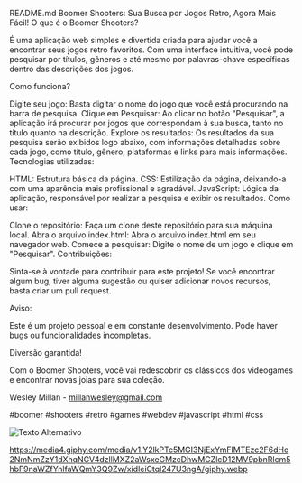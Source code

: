 README.md
Boomer Shooters: Sua Busca por Jogos Retro, Agora Mais Fácil!
O que é o Boomer Shooters?

É uma aplicação web simples e divertida criada para ajudar você a encontrar seus jogos retro favoritos. Com uma interface intuitiva, você pode pesquisar por títulos, gêneros e até mesmo por palavras-chave específicas dentro das descrições dos jogos.

Como funciona?

Digite seu jogo: Basta digitar o nome do jogo que você está procurando na barra de pesquisa.
Clique em Pesquisar: Ao clicar no botão "Pesquisar", a aplicação irá procurar por jogos que correspondam à sua busca, tanto no título quanto na descrição.
Explore os resultados: Os resultados da sua pesquisa serão exibidos logo abaixo, com informações detalhadas sobre cada jogo, como título, gênero, plataformas e links para mais informações.
Tecnologias utilizadas:

HTML: Estrutura básica da página.
CSS: Estilização da página, deixando-a com uma aparência mais profissional e agradável.
JavaScript: Lógica da aplicação, responsável por realizar a pesquisa e exibir os resultados.
Como usar:

Clone o repositório: Faça um clone deste repositório para sua máquina local.
Abra o arquivo index.html: Abra o arquivo index.html em seu navegador web.
Comece a pesquisar: Digite o nome de um jogo e clique em "Pesquisar".
Contribuições:

Sinta-se à vontade para contribuir para este projeto! Se você encontrar algum bug, tiver alguma sugestão ou quiser adicionar novos recursos, basta criar um pull request.

Aviso:

Este é um projeto pessoal e em constante desenvolvimento. Pode haver bugs ou funcionalidades incompletas.

Diversão garantida!

Com o Boomer Shooters, você vai redescobrir os clássicos dos videogames e encontrar novas joias para sua coleção.

Wesley Millan - millanwesley@gmail.com

#boomer #shooters #retro #games #webdev #javascript #html #css

<img src="https://media4.giphy.com/media/v1.Y2lkPTc5MGI3NjExYmFlMTEzc2F6dHo2NmNmZzY1dXhqNGV4dzllMXZ2aWsxeGMzcDhwMCZlcD12MV9pbnRlcm5hbF9naWZfYnlfaWQmY3Q9Zw/xidIeiCtql247U3ngA/giphy.webp" alt="Texto Alternativo">

https://media4.giphy.com/media/v1.Y2lkPTc5MGI3NjExYmFlMTEzc2F6dHo2NmNmZzY1dXhqNGV4dzllMXZ2aWsxeGMzcDhwMCZlcD12MV9pbnRlcm5hbF9naWZfYnlfaWQmY3Q9Zw/xidIeiCtql247U3ngA/giphy.webp
